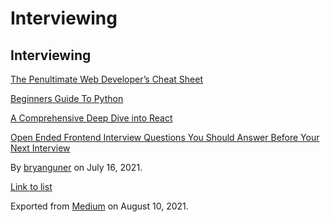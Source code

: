 # Interviewing

## Interviewing

[The Penultimate Web Developer’s Cheat Sheet](https://medium.com/p/a02a423139a4)

[Beginners Guide To Python](https://medium.com/p/e5a59b5bb64d)

[A Comprehensive Deep Dive into React](https://medium.com/p/1965dcde8d4f)

[Open Ended Frontend Interview Questions You Should Answer Before Your Next Interview](https://medium.com/p/7c9722712521)

By <a href="https://medium.com/@bryanguner" class="p-author h-card">bryanguner</a> on July 16, 2021.

[Link to list](https://medium.com/@bryanguner/list/c18e0cfaf093)

Exported from [Medium](https://medium.com) on August 10, 2021.
